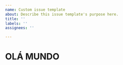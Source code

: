 ```yaml
---
name: Custom issue template
about: Describe this issue template's purpose here.
title: ''
labels: ''
assignees: ''

---
```


<div class="form-row">
    <h1>OLÁ MUNDO</h1>
</div>
